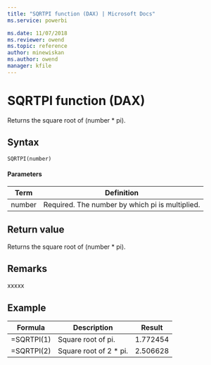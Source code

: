 ```yaml
---
title: "SQRTPI function (DAX) | Microsoft Docs"
ms.service: powerbi 

ms.date: 11/07/2018
ms.reviewer: owend
ms.topic: reference
author: minewiskan
ms.author: owend
manager: kfile
---
```

# SQRTPI function (DAX)
Returns the square root of (number * pi).  
  
## Syntax  
  
```dax
SQRTPI(number)  
```
  
#### Parameters  
  
|Term|Definition|  
|--------|--------------|  
|number|Required. The number by which pi is multiplied.|  
  
## Return value  
Returns the square root of (number * pi).  
  
## Remarks  
xxxxx  
  
## Example  
  
|Formula|Description|Result|  
|-----------|---------------|----------|  
|=SQRTPI(1)|Square root of pi.|1.772454|  
|=SQRTPI(2)|Square root of 2 * pi.|2.506628|  
  
